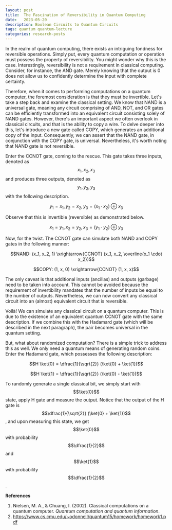 ```yaml
---
layout: post
title:  The Fascination of Reversibility in Quantum Computing
date:   2023-05-20
description: Boolean Circuits to Quantum Circuits
tags: quantum quantum-lecture
categories: research-posts
---
```


In the realm of quantum computing, there exists an intriguing fondness for reversible operations. Simply put, every quantum computation or operation must possess the property of reversibility. You might wonder why this is the case. Interestingly, reversibility is not a requirement in classical computing. Consider, for instance, the AND gate. Merely knowing that the output is 0 does not allow us to confidently determine the input with complete certainty.

Therefore, when it comes to performing computations on a quantum computer, the foremost consideration is that they must be invertible. Let's take a step back and examine the classical setting. We know that NAND is a universal gate, meaning any circuit comprising of AND, NOT, and OR gates can be efficiently transformed into an equivalent circuit consisting solely of NAND gates. However, there's an important aspect we often overlook in classical circuits, and that is the ability to copy a wire. To delve deeper into this, let's introduce a new gate called COPY, which generates an additional copy of the input. Consequently, we can assert that the NAND gate, in conjunction with the COPY gate, is universal. Nevertheless, it's worth noting that NAND gate is not reversible.

Enter the CCNOT gate, coming to the rescue. This gate takes three inputs, denoted as  $$x_1, x_2, x_3$$ and produces three outputs, denoted as $$y_1, y_2, y_3$$ with the following description.

$$y_1 = x_1, y_2 = x_2, y_3 = (x_1 \cdot x_2) \oplus x_3$$

Observe that this is invertible (reversible) as demonstrated below.

$$x_1 = y_1, x_2 = y_2, x_3 = (y_1 \cdot y_2) \oplus y_3$$

Now, for the twist. The CCNOT gate can simulate both NAND and COPY gates in the following manner:

$$NAND: (x_1, x_2, 1) \xrightarrow{CCNOT} (x_1, x_2, \overline{x_1 \cdot x_2})$$

$$COPY: (1, x, 0) \xrightarrow{CCNOT} (1, x, x)$$

The only caveat is that additional inputs (ancillas) and outputs (garbage) need to be taken into account. This cannot be avoided because the requirement of invertibility mandates that the number of inputs be equal to the number of outputs. Nevertheless, we can now convert any classical circuit into an (almost) equivalent circuit that is reversible.

Voilà! We can simulate any classical circuit on a quantum computer. This is due to the existence of an equivalent quantum CCNOT gate with the same description. If we combine this with the Hadamard gate (which will be described in the next paragraph), the pair becomes universal in the quantum setting.

But, what about randomized computation? There is a simple trick to address this as well. We only need a quantum means of generating random coins. Enter the Hadamard gate, which possesses the following description:

$$H \ket{0} = \dfrac{1}{\sqrt{2}} (\ket{0} + \ket{1})$$

$$H \ket{1} = \dfrac{1}{\sqrt{2}} (\ket{0} - \ket{1})$$

To randomly generate a single classical bit, we simply start with $$\ket{0}$$ state, apply H gate and measure the output. Notice that the output of the H gate is $$\dfrac{1}{\sqrt{2}} (\ket{0} + \ket{1})$$, and upon measuring this state, we get $$\ket{0}$$ with probability $$\dfrac{1}{2}$$ and $$\ket{1}$$ with probability $$\dfrac{1}{2}$$.


**References**
1. Nielsen, M. A., & Chuang, I. (2002). Classical computations on a quantum computer. *Quantum computation and quantum information*.
2. <a href="https://www.cs.cmu.edu/~odonnell/quantum15/homework/homework1.pdf">https://www.cs.cmu.edu/~odonnell/quantum15/homework/homework1.pdf </a>
